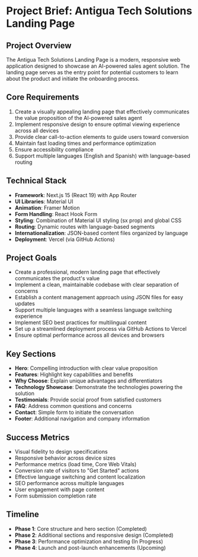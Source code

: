 # Project Brief: Antigua Tech Solutions Landing Page

## Project Overview

The Antigua Tech Solutions Landing Page is a modern, responsive web application designed to showcase an AI-powered sales agent solution. The landing page serves as the entry point for potential customers to learn about the product and initiate the onboarding process.

## Core Requirements

1. Create a visually appealing landing page that effectively communicates the value proposition of the AI-powered sales agent
2. Implement responsive design to ensure optimal viewing experience across all devices
3. Provide clear call-to-action elements to guide users toward conversion
4. Maintain fast loading times and performance optimization
5. Ensure accessibility compliance
6. Support multiple languages (English and Spanish) with language-based routing

## Technical Stack

- **Framework**: Next.js 15 (React 19) with App Router
- **UI Libraries**: Material UI
- **Animation**: Framer Motion
- **Form Handling**: React Hook Form
- **Styling**: Combination of Material UI styling (sx prop) and global CSS
- **Routing**: Dynamic routes with language-based segments
- **Internationalization**: JSON-based content files organized by language
- **Deployment**: Vercel (via GitHub Actions)

## Project Goals

- Create a professional, modern landing page that effectively communicates the product's value
- Implement a clean, maintainable codebase with clear separation of concerns
- Establish a content management approach using JSON files for easy updates
- Support multiple languages with a seamless language switching experience
- Implement SEO best practices for multilingual content
- Set up a streamlined deployment process via GitHub Actions to Vercel
- Ensure optimal performance across all devices and browsers

## Key Sections

- **Hero**: Compelling introduction with clear value proposition
- **Features**: Highlight key capabilities and benefits
- **Why Choose**: Explain unique advantages and differentiators
- **Technology Showcase**: Demonstrate the technologies powering the solution
- **Testimonials**: Provide social proof from satisfied customers
- **FAQ**: Address common questions and concerns
- **Contact**: Simple form to initiate the conversation
- **Footer**: Additional navigation and company information

## Success Metrics

- Visual fidelity to design specifications
- Responsive behavior across device sizes
- Performance metrics (load time, Core Web Vitals)
- Conversion rate of visitors to "Get Started" actions
- Effective language switching and content localization
- SEO performance across multiple languages
- User engagement with page content
- Form submission completion rate

## Timeline

- **Phase 1**: Core structure and hero section (Completed)
- **Phase 2**: Additional sections and responsive design (Completed)
- **Phase 3**: Performance optimization and testing (In Progress)
- **Phase 4**: Launch and post-launch enhancements (Upcoming)

